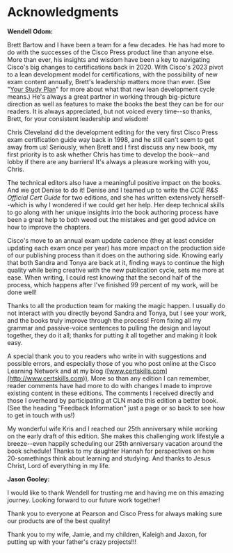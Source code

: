 # Acknowledgments


**Wendell Odom:**

Brett Bartow and I have been a team for a few decades. He has had more to do with the successes of the Cisco Press product line than anyone else. More than ever, his insights and wisdom have been a key to navigating Cisco's big changes to certifications back in 2020. With Cisco's 2023 pivot to a lean development model for certifications, with the possibility of new exam content annually, Brett's leadership matters more than ever. (See "[Your Study Plan](vol2_appf.md#appf)" for more about what that new lean development cycle means.) He's always a great partner in working through big-picture direction as well as features to make the books the best they can be for our readers. It is always appreciated, but not voiced every time--so thanks, Brett, for your consistent leadership and wisdom!

Chris Cleveland did the development editing for the very first Cisco Press exam certification guide way back in 1998, and he still can't seem to get away from us! Seriously, when Brett and I first discuss any new book, my first priority is to ask whether Chris has time to develop the book--and lobby if there are any barriers! It's always a pleasure working with you, Chris.

The technical editors also have a meaningful positive impact on the books. And we got Denise to do it! Denise and I teamed up to write the *CCIE R&S Official Cert Guide* for two editions, and she has written extensively herself--which is why I wondered if we could get her help. Her deep technical skills to go along with her unique insights into the book authoring process have been a great help to both weed out the mistakes and get good advice on how to improve the chapters.

Cisco's move to an annual exam update cadence (they at least consider updating each exam once per year) has more impact on the production side of our publishing process than it does on the authoring side. Knowing early that both Sandra and Tonya are back at it, finding ways to continue the high quality while being creative with the new publication cycle, sets me more at ease. When writing, I could rest knowing that the second half of the process, which happens after I've finished 99 percent of my work, will be done well!

Thanks to all the production team for making the magic happen. I usually do not interact with you directly beyond Sandra and Tonya, but I see your work, and the books truly improve through the process! From fixing all my grammar and passive-voice sentences to pulling the design and layout together, they do it all; thanks for putting it all together and making it look easy.

A special thank you to you readers who write in with suggestions and possible errors, and especially those of you who post online at the Cisco Learning Network and at my blog ([www.certskills.com](http://www.certskills.com)). More so than any edition I can remember, reader comments have had more to do with changes I made to improve existing content in these editions. The comments I received directly and those I overheard by participating at CLN made this edition a better book. (See the heading "Feedback Information" just a page or so back to see how to get in touch with us!)

My wonderful wife Kris and I reached our 25th anniversary while working on the early draft of this edition. She makes this challenging work lifestyle a breeze--even happily scheduling our 25th anniversary vacation around the book schedule! Thanks to my daughter Hannah for perspectives on how 20-somethings think about learning and studying. And thanks to Jesus Christ, Lord of everything in my life.

**Jason Gooley:**

I would like to thank Wendell for trusting me and having me on this amazing journey. Looking forward to our future work together!

Thank you to everyone at Pearson and Cisco Press for always making sure our products are of the best quality!

Thank you to my wife, Jamie, and my children, Kaleigh and Jaxon, for putting up with your father's crazy projects!!!